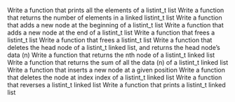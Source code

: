 Write a function that prints all the elements of a listint_t list
Write a function that returns the number of elements in a linked listint_t list
Write a function that adds a new node at the beginning of a listint_t list
Write a function that adds a new node at the end of a listint_t list
Write a function that frees a listint_t list
Write a function that frees a listint_t list
Write a function that deletes the head node of a listint_t linked list, and returns the head node’s data (n)
Write a function that returns the nth node of a listint_t linked list
Write a function that returns the sum of all the data (n) of a listint_t linked list
Write a function that inserts a new node at a given position
Write a function that deletes the node at index index of a listint_t linked list
Write a function that reverses a listint_t linked list
Write a function that prints a listint_t linked list
